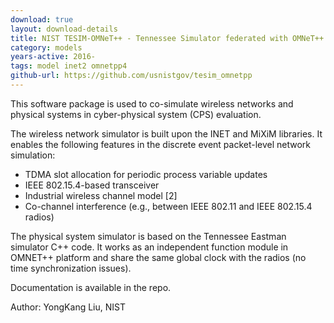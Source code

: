 ```yaml
---
download: true
layout: download-details
title: NIST TESIM-OMNeT++ - Tennessee Simulator federated with OMNeT++ networking model
category: models
years-active: 2016-
tags: model inet2 omnetpp4
github-url: https://github.com/usnistgov/tesim_omnetpp
---
```


This software package is used to co-simulate wireless networks and physical
systems in cyber-physical system (CPS) evaluation.

The wireless network simulator is built upon the INET and MiXiM libraries.
It enables the following features in the discrete event packet-level network simulation:

- TDMA slot allocation for periodic process variable updates
- IEEE 802.15.4-based transceiver
- Industrial wireless channel model [2]
- Co-channel interference (e.g., between IEEE 802.11 and IEEE 802.15.4 radios)

The physical system simulator is based on the Tennessee Eastman simulator C++
code. It works as an independent function module in OMNET++ platform and share
the same global clock with the radios (no time synchronization issues).

Documentation is available in the repo.

Author: YongKang Liu, NIST
